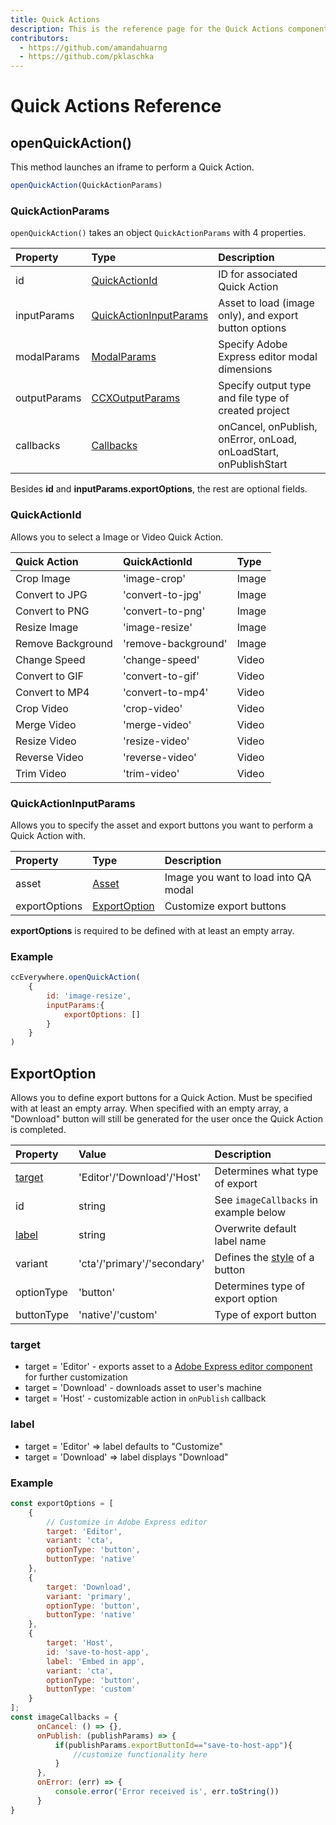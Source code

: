 ```yaml
---
title: Quick Actions
description: This is the reference page for the Quick Actions component.
contributors:
  - https://github.com/amandahuarng
  - https://github.com/pklaschka
---
```

# Quick Actions Reference

## openQuickAction()
This method launches an iframe to perform a Quick Action.

```js
openQuickAction(QuickActionParams) 
```

### QuickActionParams
`openQuickAction()` takes an object `QuickActionParams` with 4 properties. 

| Property | Type | Description
| :-- | :--| :--
| id | [QuickActionId](#quickactionid) | ID for associated Quick Action
| inputParams | [QuickActionInputParams](#quickactioninputparams) | Asset to load (image only), and export button options
| modalParams | [ModalParams](../shared_types/index.md#modalparams) | Specify Adobe Express editor modal dimensions
| outputParams | [CCXOutputParams](../shared_types/index.md#ccxoutputparams) | Specify output type and file type of created project
| callbacks | [Callbacks](../shared_types/index.md#callbacks) | onCancel, onPublish, onError, onLoad, onLoadStart, onPublishStart
Besides **id** and **inputParams.exportOptions**, the rest are optional fields. 


### QuickActionId
Allows you to select a Image or Video Quick Action.

| Quick Action | QuickActionId | Type
| :-- | :-- | :--
| Crop Image | 'image-crop' | Image
| Convert to JPG | 'convert-to-jpg' | Image
| Convert to PNG | 'convert-to-png' | Image
| Resize Image | 'image-resize' | Image
| Remove Background | 'remove-background' | Image
| Change Speed | 'change-speed' | Video
| Convert to GIF | 'convert-to-gif' | Video
| Convert to MP4 | 'convert-to-mp4' | Video
| Crop Video | 'crop-video' | Video
| Merge Video | 'merge-video' | Video
| Resize Video | 'resize-video' | Video
| Reverse Video | 'reverse-video' | Video
| Trim Video | 'trim-video' | Video


### QuickActionInputParams

Allows you to specify the asset and export buttons you want to perform a Quick Action with. 

| Property | Type | Description 
| :-- | :--| :--
| asset | [Asset](#asset) | Image you want to load into QA modal
| exportOptions | [ExportOption](#export-option) | Customize export buttons 

**exportOptions** is required to be defined with at least an empty array.

### Example
```js
ccEverywhere.openQuickAction(
    {
        id: 'image-resize',
        inputParams:{
            exportOptions: []
        }
    }
)
```

## ExportOption
Allows you to define export buttons for a Quick Action. 
Must be specified with at least an empty array. When specified with an empty array, a "Download" button will still be generated for the user once the Quick Action is completed.

| Property | Value | Description
| :-- | :--|:--
| [target](#target) | 'Editor'/'Download'/'Host' | Determines what type of export 
| id | string | See `imageCallbacks` in example below
|[label](#label) | string | Overwrite default label name
| variant | 'cta'/'primary'/'secondary' | Defines the [style](https://spectrum.adobe.com/page/button/) of a button
| optionType| 'button' | Determines type of export option 
| buttonType | 'native'/'custom' | Type of export button

### target
  * target = 'Editor' - exports asset to a [Adobe Express editor component](../ccx_editor/index.md) for further customization
  * target = 'Download' - downloads asset to user's machine
  * target = 'Host' - customizable action in `onPublish` callback
### label
  * target = 'Editor' => label defaults to "Customize"
  * target = 'Download' => label displays "Download"

### Example
```js
const exportOptions = [
    {
        // Customize in Adobe Express editor
        target: 'Editor',
        variant: 'cta',
        optionType: 'button',
        buttonType: 'native'
    },
    {
        target: 'Download',
        variant: 'primary',
        optionType: 'button',
        buttonType: 'native'
    },
    {
        target: 'Host',
        id: 'save-to-host-app',
        label: 'Embed in app',
        variant: 'cta',
        optionType: 'button',
        buttonType: 'custom'
    }
];
const imageCallbacks = {
      onCancel: () => {},
      onPublish: (publishParams) => {
          if(publishParams.exportButtonId=="save-to-host-app"){
              //customize functionality here
          }
      },
      onError: (err) => {
          console.error('Error received is', err.toString())
      }
}
```


